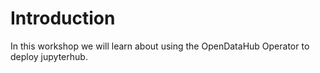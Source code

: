# Introduction

In this workshop we will learn about using the OpenDataHub Operator to deploy jupyterhub.
